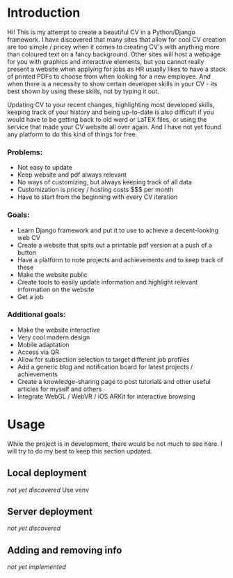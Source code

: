 # Introduction
Hi! This is my attempt to create a beautiful CV in a Python/Django framework.
I have discovered that many sites that allow for cool CV creation are too simple / pricey when it comes to 
creating CV's with anything more than coloured text on a fancy background. Other sites will host a webpage
for you with graphics and interactive elements, but you cannot really present a website when applying for 
jobs as HR usually likes to have a stack of printed PDFs to choose from when looking for a new employee. And when 
there is a necessity to show certain developer skills in your CV - its best shown by using these skills, 
not by typing it out. 

Updating CV to your recent changes, highlighting most developed skills, keeping track of your history and being
up-to-date is also difficult if you would have to be getting back to old word or LaTEX files, or using the service
that made your CV website all over again. And I have not yet found any platform to do this kind of things for free.

### Problems:

- Not easy to update
- Keep website and pdf always relevant
- No ways of customizing, but always keeping track of all data
- Customization is pricey / hosting costs $$$ per month
- Have to start from the beginning with every CV iteration

### Goals:
- Learn Django framework and put it to use to achieve a decent-looking web CV
- Create a website that spits out a printable pdf version at a push of a button
- Have a platform to note projects and achievements and to keep track of these
- Make the website public
- Create tools to easily update information and highlight relevant information on the website
- Get a job

### Additional goals:
- Make the website interactive
- Very cool modern design
- Mobile adaptation 
- Access via QR
- Allow for subsection selection to target different job profiles
- Add a generic blog and notification board for latest projects / achievements 
- Create a knowledge-sharing page to post tutorials and other useful articles for myself and others
- Integrate WebGL / WebVR / iOS ARKit for interactive browsing

# Usage
While the project is in development, there would be not much to see here. I will try to do my best to 
keep this section updated.

## Local deployment
*not yet discovered*
Use venv

## Server deployment 
*not yet discovered*

## Adding and removing info
*not yet implemented*

